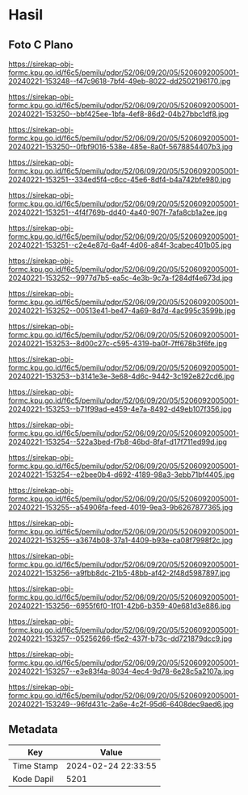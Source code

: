 # Hasil

## Foto C Plano

https://sirekap-obj-formc.kpu.go.id/f6c5/pemilu/pdpr/52/06/09/20/05/5206092005001-20240221-153248--f47c9618-7bf4-49eb-8022-dd2502196170.jpg

https://sirekap-obj-formc.kpu.go.id/f6c5/pemilu/pdpr/52/06/09/20/05/5206092005001-20240221-153250--bbf425ee-1bfa-4ef8-86d2-04b27bbc1df8.jpg

https://sirekap-obj-formc.kpu.go.id/f6c5/pemilu/pdpr/52/06/09/20/05/5206092005001-20240221-153250--0fbf9016-538e-485e-8a0f-5678854407b3.jpg

https://sirekap-obj-formc.kpu.go.id/f6c5/pemilu/pdpr/52/06/09/20/05/5206092005001-20240221-153251--334ed5f4-c6cc-45e6-8df4-b4a742bfe980.jpg

https://sirekap-obj-formc.kpu.go.id/f6c5/pemilu/pdpr/52/06/09/20/05/5206092005001-20240221-153251--4f4f769b-dd40-4a40-907f-7afa8cb1a2ee.jpg

https://sirekap-obj-formc.kpu.go.id/f6c5/pemilu/pdpr/52/06/09/20/05/5206092005001-20240221-153251--c2e4e87d-6a4f-4d06-a84f-3cabec401b05.jpg

https://sirekap-obj-formc.kpu.go.id/f6c5/pemilu/pdpr/52/06/09/20/05/5206092005001-20240221-153252--9977d7b5-ea5c-4e3b-9c7a-f284df4e673d.jpg

https://sirekap-obj-formc.kpu.go.id/f6c5/pemilu/pdpr/52/06/09/20/05/5206092005001-20240221-153252--00513e41-be47-4a69-8d7d-4ac995c3599b.jpg

https://sirekap-obj-formc.kpu.go.id/f6c5/pemilu/pdpr/52/06/09/20/05/5206092005001-20240221-153253--8d00c27c-c595-4319-ba0f-7ff678b3f6fe.jpg

https://sirekap-obj-formc.kpu.go.id/f6c5/pemilu/pdpr/52/06/09/20/05/5206092005001-20240221-153253--b3141e3e-3e68-4d6c-9442-3c192e822cd6.jpg

https://sirekap-obj-formc.kpu.go.id/f6c5/pemilu/pdpr/52/06/09/20/05/5206092005001-20240221-153253--b71f99ad-e459-4e7a-8492-d49eb107f356.jpg

https://sirekap-obj-formc.kpu.go.id/f6c5/pemilu/pdpr/52/06/09/20/05/5206092005001-20240221-153254--522a3bed-f7b8-46bd-8faf-d17f711ed99d.jpg

https://sirekap-obj-formc.kpu.go.id/f6c5/pemilu/pdpr/52/06/09/20/05/5206092005001-20240221-153254--e2bee0b4-d692-4189-98a3-3ebb71bf4405.jpg

https://sirekap-obj-formc.kpu.go.id/f6c5/pemilu/pdpr/52/06/09/20/05/5206092005001-20240221-153255--a54906fa-feed-4019-9ea3-9b6267877365.jpg

https://sirekap-obj-formc.kpu.go.id/f6c5/pemilu/pdpr/52/06/09/20/05/5206092005001-20240221-153255--a3674b08-37a1-4409-b93e-ca08f7998f2c.jpg

https://sirekap-obj-formc.kpu.go.id/f6c5/pemilu/pdpr/52/06/09/20/05/5206092005001-20240221-153256--a9fbb8dc-21b5-48bb-af42-2f48d5987897.jpg

https://sirekap-obj-formc.kpu.go.id/f6c5/pemilu/pdpr/52/06/09/20/05/5206092005001-20240221-153256--6955f6f0-1f01-42b6-b359-40e681d3e886.jpg

https://sirekap-obj-formc.kpu.go.id/f6c5/pemilu/pdpr/52/06/09/20/05/5206092005001-20240221-153257--05256266-f5e2-437f-b73c-dd721879dcc9.jpg

https://sirekap-obj-formc.kpu.go.id/f6c5/pemilu/pdpr/52/06/09/20/05/5206092005001-20240221-153257--e3e83f4a-8034-4ec4-9d78-6e28c5a2107a.jpg

https://sirekap-obj-formc.kpu.go.id/f6c5/pemilu/pdpr/52/06/09/20/05/5206092005001-20240221-153249--96fd431c-2a6e-4c2f-95d6-6408dec9aed6.jpg


## Metadata

| Key        | Value               |
| ---------- | ------------------- |
| Time Stamp | 2024-02-24 22:33:55 |
| Kode Dapil | 5201                |



